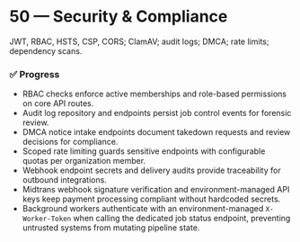 
# 50 — Security & Compliance
JWT, RBAC, HSTS, CSP, CORS; ClamAV; audit logs; DMCA; rate limits; dependency scans.

### ✅ Progress
- RBAC checks enforce active memberships and role-based permissions on core API routes.
- Audit log repository and endpoints persist job control events for forensic review.
- DMCA notice intake endpoints document takedown requests and review decisions for compliance.
- Scoped rate limiting guards sensitive endpoints with configurable quotas per organization member.
- Webhook endpoint secrets and delivery audits provide traceability for outbound integrations.
- Midtrans webhook signature verification and environment-managed API keys keep payment processing compliant without hardcoded secrets.
- Background workers authenticate with an environment-managed `X-Worker-Token` when calling the dedicated job status endpoint, preventing untrusted systems from mutating pipeline state.
